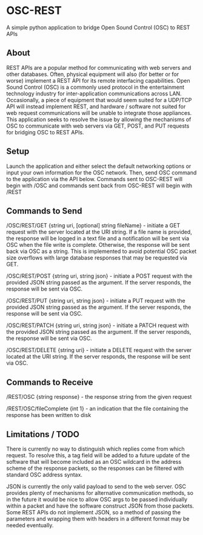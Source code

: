 # OSC-REST
A simple python application to bridge Open Sound Control (OSC) to REST APIs

## About
REST APIs are a popular method for communicating with web servers and other databases. Often, physical equipment will also (for better or for worse) implement a REST API for its remote interfacing capabilities. Open Sound Control (OSC) is a commonly used protocol in the entertainment technology industry for inter-application communications across LAN. Occasionally, a piece of equipment that would seem suited for a UDP/TCP API will instead implement REST, and hardware / software not suited for web request communications will be unable to integrate those appliances. This application seeks to resolve the issue by allowing the mechanisms of OSC to communicate with web servers via GET, POST, and PUT requests for bridging OSC to REST APIs.

## Setup
Launch the application and either select the default networking options or input your own information for the OSC network. Then, send OSC command to the application via the API below. Commands sent to OSC-REST will begin with /OSC and commands sent back from OSC-REST will begin with /REST

## Commands to Send
/OSC/REST/GET {string uri, [optional] string fileName} - initiate a GET request with the server located at the URI string. If a file name is provided, the response will be logged in a text file and a notification will be sent via OSC when the file write is complete. Otherwise, the response will be sent back via OSC as a string. This is implemented to avoid potential OSC packet size overflows with large database responses that may be requested via GET.

/OSC/REST/POST {string uri, string json} - initiate a POST request with the provided JSON string passed as the argument. If the server responds, the response will be sent via OSC.

/OSC/REST/PUT {string uri, string json} - initiate a PUT request with the provided JSON string passed as the argument. If the server responds, the response will be sent via OSC.

/OSC/REST/PATCH {string uri, string json} - initiate a PATCH request with the provided JSON string passed as the argument. If the server responds, the response will be sent via OSC.

/OSC/REST/DELETE {string uri} - initiate a DELETE request with the server located at the URI string. If the server responds, the response will be sent via OSC.

## Commands to Receive
/REST/OSC {string response} - the response string from the given request

/REST/OSC/fileComplete {int 1} - an indication that the file containing the response has been written to disk

## Limitations / TODO
There is currently no way to distinguish which replies come from which request. To resolve this, a tag field will be added to a future update of the software that will become included as an OSC wildcard in the address scheme of the response packets, so the responses can be filtered with standard OSC address syntax. 

JSON is currently the only valid payload to send to the web server. OSC provides plenty of mechanisms for alternative communication methods, so in the future it would be nice to allow OSC args to be passed individually within a packet and have the software construct JSON from those packets. Some REST APIs do not implement JSON, so a method of passing the parameters and wrapping them with headers in a different format may be needed eventually. 

